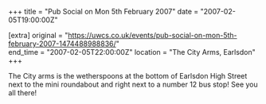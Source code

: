 +++
title = "Pub Social on Mon 5th February 2007"
date = "2007-02-05T19:00:00Z"

[extra]
original = "https://uwcs.co.uk/events/pub-social-on-mon-5th-february-2007-1474488988836/"    
end_time = "2007-02-05T22:00:00Z"
location = "The City Arms, Earlsdon"
+++

The City arms is the wetherspoons at the bottom of Earlsdon High Street next to the mini roundabout and right next to a number 12 bus stop\! See you all there\!

